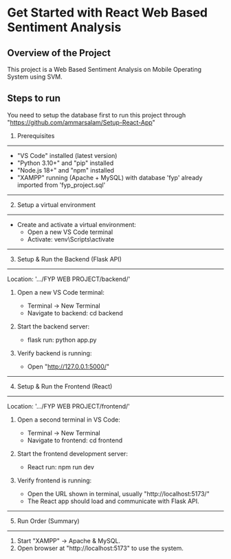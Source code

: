 # Get Started with React Web Based Sentiment Analysis

## Overview of the Project
This project is a Web Based Sentiment Analysis on Mobile Operating System using SVM. 


## Steps to run
You need to setup the database first to run this project through "https://github.com/ammarsalam/Setup-React-App"

1) Prerequisites
----------------
- "VS Code" installed (latest version)
- "Python 3.10+" and "pip" installed
- "Node.js 18+" and "npm" installed
- "XAMPP" running (Apache + MySQL) with database 'fyp' already imported from 'fyp_project.sql'

---

2) Setup a virtual environment
------------------------------
- Create and activate a virtual environment:
   - Open a new VS Code terminal
   - Activate: venv\Scripts\activate
 
---

3) Setup & Run the Backend (Flask API)
--------------------------------------
Location: '.../FYP WEB PROJECT/backend/'

1. Open a new VS Code terminal:
   - Terminal → New Terminal
   - Navigate to backend: cd backend

2. Start the backend server:
   - flask run: python app.py

3. Verify backend is running:
   - Open "http://127.0.0.1:5000/"

---

4) Setup & Run the Frontend (React)
-----------------------------------
Location: '.../FYP WEB PROJECT/frontend/'

1. Open a second terminal in VS Code:
   - Terminal → New Terminal
   - Navigate to frontend: cd frontend

2. Start the frontend development server:
   - React run: npm run dev

3. Verify frontend is running:
   - Open the URL shown in terminal, usually "http://localhost:5173/"
   - The React app should load and communicate with Flask API.

---

5) Run Order (Summary)
----------------------
1. Start "XAMPP" → Apache & MySQL.
2. Open browser at "http://localhost:5173" to use the system.
